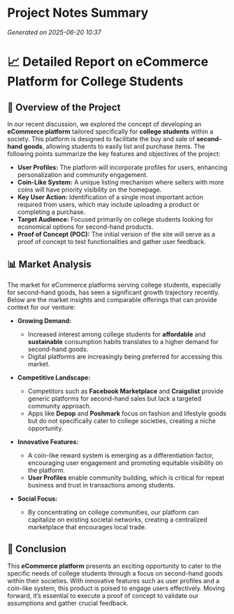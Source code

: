 # Project Notes Summary

*Generated on 2025-06-20 10:37*

# 📈 **Detailed Report on eCommerce Platform for College Students**

## 📌 **Overview of the Project**
In our recent discussion, we explored the concept of developing an **eCommerce platform** tailored specifically for **college students** within a society. This platform is designed to facilitate the buy and sale of **second-hand goods**, allowing students to easily list and purchase items. The following points summarize the key features and objectives of the project:

- **User Profiles:** The platform will incorporate profiles for users, enhancing personalization and community engagement.
- **Coin-Like System:** A unique listing mechanism where sellers with more coins will have priority visibility on the homepage.
- **Key User Action:** Identification of a single most important action required from users, which may include uploading a product or completing a purchase.
- **Target Audience:** Focused primarily on college students looking for economical options for second-hand products.
- **Proof of Concept (POC):** The initial version of the site will serve as a proof of concept to test functionalities and gather user feedback.

## 📊 **Market Analysis**
The market for eCommerce platforms serving college students, especially for second-hand goods, has seen a significant growth trajectory recently. Below are the market insights and comparable offerings that can provide context for our venture:

- **Growing Demand:**
  - Increased interest among college students for **affordable** and **sustainable** consumption habits translates to a higher demand for second-hand goods.
  - Digital platforms are increasingly being preferred for accessing this market.

- **Competitive Landscape:**
  - Competitors such as **Facebook Marketplace** and **Craigslist** provide generic platforms for second-hand sales but lack a targeted community approach.
  - Apps like **Depop** and **Poshmark** focus on fashion and lifestyle goods but do not specifically cater to college societies, creating a niche opportunity.

- **Innovative Features:**
  - A coin-like reward system is emerging as a differentiation factor, encouraging user engagement and promoting equitable visibility on the platform.
  - **User Profiles** enable community building, which is critical for repeat business and trust in transactions among students.

- **Social Focus:** 
  - By concentrating on college communities, our platform can capitalize on existing societal networks, creating a centralized marketplace that encourages local trade.

## 📝 **Conclusion**
This **eCommerce platform** presents an exciting opportunity to cater to the specific needs of college students through a focus on second-hand goods within their societies. With innovative features such as user profiles and a coin-like system, this product is poised to engage users effectively. Moving forward, it’s essential to execute a proof of concept to validate our assumptions and gather crucial feedback.